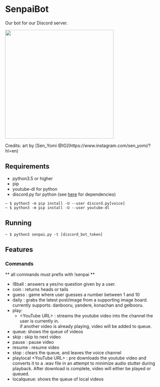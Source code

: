 # SenpaiBot

Our bot for our Discord server.

<p>
<img src="https://github.com/SnoopySnipe/SenpaiBot/blob/master/senpai_bot.png" width="350">
</p>
Credits: art by [Sen_Yomi @IG](https://www.instagram.com/sen_yomi/?hl=en)




## Requirements
 - python3.5 or higher
 - pip
 - youtube-dl for python
 - discord.py for python (see [here](https://github.com/Rapptz/discord.py) for dependencies)
```
~ $ python3 -m pip install -U --user discord.py[voice]
~ $ python3 -m pip install -U --user youtube-dl
```

## Running
```
~ $ python3 senpai.py -t [discord_bot_token]
```

## Features

### Commands
** all commands must prefix with !senpai **
- !8ball <question> : answers a yes/no question given by a user.
- coin	: returns heads	or tails
- guess : game where user guesses a number between 1 and 10
- daily <imageboard> : grabs the latest post/image from a supporting image board.
    currently supports: danbooru, yandere, konachan and gelbooru.
- play:
   - \<YouTube URL\> : streams the youtube video into the channel the user is currently in.<br>
  if another video is already playing, video will be added to queue.
- queue: shows the queue of videos
- skip : skip to next video
- pause : pause video
- resume : resume video
- stop : clears the queue, and leaves the voice channel
- playlocal \<YouTube URL\> : pre downloads the youtube video and converts it to a .wav file in an attempt to minimize audio stutter during playback. After download is complete, video will either be played or queued.
- localqueue: shows the queue of local videos

